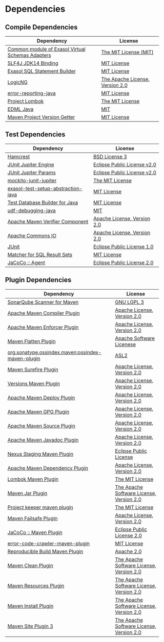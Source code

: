 <!-- @formatter:off -->
# Dependencies

## Compile Dependencies

| Dependency                                            | License                              |
| ----------------------------------------------------- | ------------------------------------ |
| [Common module of Exasol Virtual Schemas Adapters][0] | [The MIT License (MIT)][1]           |
| [SLF4J JDK14 Binding][2]                              | [MIT License][3]                     |
| [Exasol SQL Statement Builder][4]                     | [MIT License][5]                     |
| [LogicNG][6]                                          | [The Apache License, Version 2.0][7] |
| [error-reporting-java][8]                             | [MIT License][9]                     |
| [Project Lombok][10]                                  | [The MIT License][11]                |
| [EDML Java][12]                                       | [MIT][13]                            |
| [Maven Project Version Getter][14]                    | [MIT License][15]                    |

## Test Dependencies

| Dependency                               | License                           |
| ---------------------------------------- | --------------------------------- |
| [Hamcrest][16]                           | [BSD License 3][17]               |
| [JUnit Jupiter Engine][18]               | [Eclipse Public License v2.0][19] |
| [JUnit Jupiter Params][18]               | [Eclipse Public License v2.0][19] |
| [mockito-junit-jupiter][20]              | [The MIT License][21]             |
| [exasol-test-setup-abstraction-java][22] | [MIT License][23]                 |
| [Test Database Builder for Java][24]     | [MIT License][25]                 |
| [udf-debugging-java][26]                 | [MIT][13]                         |
| [Apache Maven Verifier Component][27]    | [Apache License, Version 2.0][28] |
| [Apache Commons IO][29]                  | [Apache License, Version 2.0][28] |
| [JUnit][30]                              | [Eclipse Public License 1.0][31]  |
| [Matcher for SQL Result Sets][32]        | [MIT License][33]                 |
| [JaCoCo :: Agent][34]                    | [Eclipse Public License 2.0][35]  |

## Plugin Dependencies

| Dependency                                              | License                                       |
| ------------------------------------------------------- | --------------------------------------------- |
| [SonarQube Scanner for Maven][36]                       | [GNU LGPL 3][37]                              |
| [Apache Maven Compiler Plugin][38]                      | [Apache License, Version 2.0][28]             |
| [Apache Maven Enforcer Plugin][39]                      | [Apache License, Version 2.0][28]             |
| [Maven Flatten Plugin][40]                              | [Apache Software Licenese][28]                |
| [org.sonatype.ossindex.maven:ossindex-maven-plugin][41] | [ASL2][7]                                     |
| [Maven Surefire Plugin][42]                             | [Apache License, Version 2.0][28]             |
| [Versions Maven Plugin][43]                             | [Apache License, Version 2.0][28]             |
| [Apache Maven Deploy Plugin][44]                        | [Apache License, Version 2.0][28]             |
| [Apache Maven GPG Plugin][45]                           | [Apache License, Version 2.0][28]             |
| [Apache Maven Source Plugin][46]                        | [Apache License, Version 2.0][28]             |
| [Apache Maven Javadoc Plugin][47]                       | [Apache License, Version 2.0][28]             |
| [Nexus Staging Maven Plugin][48]                        | [Eclipse Public License][31]                  |
| [Apache Maven Dependency Plugin][49]                    | [Apache License, Version 2.0][28]             |
| [Lombok Maven Plugin][50]                               | [The MIT License][13]                         |
| [Maven Jar Plugin][51]                                  | [The Apache Software License, Version 2.0][7] |
| [Project keeper maven plugin][52]                       | [The MIT License][53]                         |
| [Maven Failsafe Plugin][54]                             | [Apache License, Version 2.0][28]             |
| [JaCoCo :: Maven Plugin][55]                            | [Eclipse Public License 2.0][35]              |
| [error-code-crawler-maven-plugin][56]                   | [MIT License][57]                             |
| [Reproducible Build Maven Plugin][58]                   | [Apache 2.0][7]                               |
| [Maven Clean Plugin][59]                                | [The Apache Software License, Version 2.0][7] |
| [Maven Resources Plugin][60]                            | [The Apache Software License, Version 2.0][7] |
| [Maven Install Plugin][61]                              | [The Apache Software License, Version 2.0][7] |
| [Maven Site Plugin 3][62]                               | [The Apache Software License, Version 2.0][7] |

[0]: https://github.com/exasol/virtual-schema-common-java/
[1]: https://github.com/exasol/virtual-schema-common-java/blob/main/LICENSE
[2]: http://www.slf4j.org
[3]: http://www.opensource.org/licenses/mit-license.php
[4]: https://github.com/exasol/sql-statement-builder/
[5]: https://github.com/exasol/sql-statement-builder/blob/main/LICENSE
[6]: http://www.logicng.org
[7]: http://www.apache.org/licenses/LICENSE-2.0.txt
[8]: https://github.com/exasol/error-reporting-java/
[9]: https://github.com/exasol/error-reporting-java/blob/main/LICENSE
[10]: https://projectlombok.org
[11]: https://projectlombok.org/LICENSE
[12]: https://github.com/exasol/edml-java/
[13]: https://opensource.org/licenses/MIT
[14]: https://github.com/exasol/maven-project-version-getter/
[15]: https://github.com/exasol/maven-project-version-getter/blob/main/LICENSE
[16]: http://hamcrest.org/JavaHamcrest/
[17]: http://opensource.org/licenses/BSD-3-Clause
[18]: https://junit.org/junit5/
[19]: https://www.eclipse.org/legal/epl-v20.html
[20]: https://github.com/mockito/mockito
[21]: https://github.com/mockito/mockito/blob/main/LICENSE
[22]: https://github.com/exasol/exasol-test-setup-abstraction-java/
[23]: https://github.com/exasol/exasol-test-setup-abstraction-java/blob/main/LICENSE
[24]: https://github.com/exasol/test-db-builder-java/
[25]: https://github.com/exasol/test-db-builder-java/blob/main/LICENSE
[26]: https://github.com/exasol/udf-debugging-java/
[27]: https://maven.apache.org/shared/maven-verifier/
[28]: https://www.apache.org/licenses/LICENSE-2.0.txt
[29]: https://commons.apache.org/proper/commons-io/
[30]: http://junit.org
[31]: http://www.eclipse.org/legal/epl-v10.html
[32]: https://github.com/exasol/hamcrest-resultset-matcher/
[33]: https://github.com/exasol/hamcrest-resultset-matcher/blob/main/LICENSE
[34]: https://www.eclemma.org/jacoco/index.html
[35]: https://www.eclipse.org/legal/epl-2.0/
[36]: http://sonarsource.github.io/sonar-scanner-maven/
[37]: http://www.gnu.org/licenses/lgpl.txt
[38]: https://maven.apache.org/plugins/maven-compiler-plugin/
[39]: https://maven.apache.org/enforcer/maven-enforcer-plugin/
[40]: https://www.mojohaus.org/flatten-maven-plugin/
[41]: https://sonatype.github.io/ossindex-maven/maven-plugin/
[42]: https://maven.apache.org/surefire/maven-surefire-plugin/
[43]: https://www.mojohaus.org/versions-maven-plugin/
[44]: https://maven.apache.org/plugins/maven-deploy-plugin/
[45]: https://maven.apache.org/plugins/maven-gpg-plugin/
[46]: https://maven.apache.org/plugins/maven-source-plugin/
[47]: https://maven.apache.org/plugins/maven-javadoc-plugin/
[48]: http://www.sonatype.com/public-parent/nexus-maven-plugins/nexus-staging/nexus-staging-maven-plugin/
[49]: https://maven.apache.org/plugins/maven-dependency-plugin/
[50]: http://anthonywhitford.com/lombok.maven/lombok-maven-plugin/
[51]: http://maven.apache.org/plugins/maven-jar-plugin/
[52]: https://github.com/exasol/project-keeper/
[53]: https://github.com/exasol/project-keeper/blob/main/LICENSE
[54]: https://maven.apache.org/surefire/maven-failsafe-plugin/
[55]: https://www.jacoco.org/jacoco/trunk/doc/maven.html
[56]: https://github.com/exasol/error-code-crawler-maven-plugin/
[57]: https://github.com/exasol/error-code-crawler-maven-plugin/blob/main/LICENSE
[58]: http://zlika.github.io/reproducible-build-maven-plugin
[59]: http://maven.apache.org/plugins/maven-clean-plugin/
[60]: http://maven.apache.org/plugins/maven-resources-plugin/
[61]: http://maven.apache.org/plugins/maven-install-plugin/
[62]: http://maven.apache.org/plugins/maven-site-plugin/

